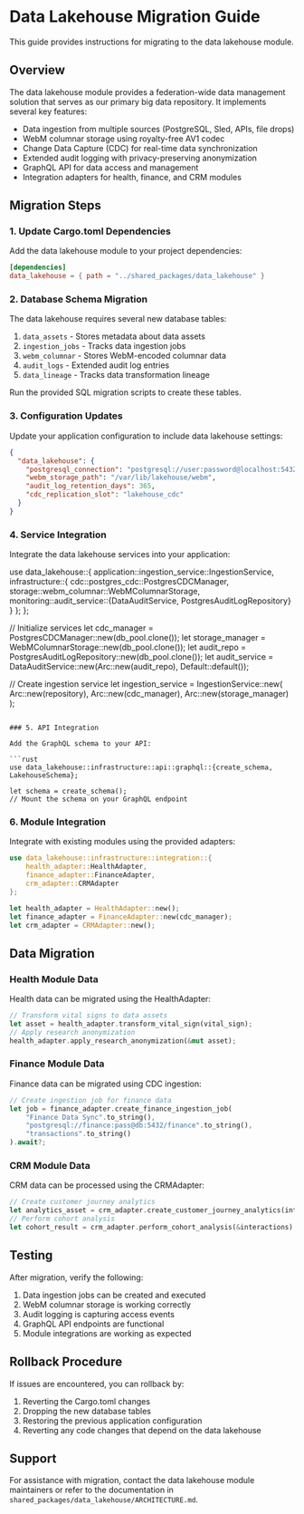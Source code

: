 # Data Lakehouse Migration Guide

This guide provides instructions for migrating to the data lakehouse module.

## Overview

The data lakehouse module provides a federation-wide data management solution that serves as our primary big data repository. It implements several key features:

- Data ingestion from multiple sources (PostgreSQL, Sled, APIs, file drops)
- WebM columnar storage using royalty-free AV1 codec
- Change Data Capture (CDC) for real-time data synchronization
- Extended audit logging with privacy-preserving anonymization
- GraphQL API for data access and management
- Integration adapters for health, finance, and CRM modules

## Migration Steps

### 1. Update Cargo.toml Dependencies

Add the data lakehouse module to your project dependencies:

```toml
[dependencies]
data_lakehouse = { path = "../shared_packages/data_lakehouse" }
```

### 2. Database Schema Migration

The data lakehouse requires several new database tables:

1. `data_assets` - Stores metadata about data assets
2. `ingestion_jobs` - Tracks data ingestion jobs
3. `webm_columnar` - Stores WebM-encoded columnar data
4. `audit_logs` - Extended audit log entries
5. `data_lineage` - Tracks data transformation lineage

Run the provided SQL migration scripts to create these tables.

### 3. Configuration Updates

Update your application configuration to include data lakehouse settings:

```json
{
  "data_lakehouse": {
    "postgresql_connection": "postgresql://user:password@localhost:5432/lakehouse",
    "webm_storage_path": "/var/lib/lakehouse/webm",
    "audit_log_retention_days": 365,
    "cdc_replication_slot": "lakehouse_cdc"
  }
}
```

### 4. Service Integration

Integrate the data lakehouse services into your application:

use data_lakehouse::{
    application::ingestion_service::IngestionService,
    infrastructure::{
        cdc::postgres_cdc::PostgresCDCManager,
        storage::webm_columnar::WebMColumnarStorage,
        monitoring::audit_service::{DataAuditService, PostgresAuditLogRepository}
    }
};
};

// Initialize services
let cdc_manager = PostgresCDCManager::new(db_pool.clone());
let storage_manager = WebMColumnarStorage::new(db_pool.clone());
let audit_repo = PostgresAuditLogRepository::new(db_pool.clone());
let audit_service = DataAuditService::new(Arc::new(audit_repo), Default::default());

// Create ingestion service
let ingestion_service = IngestionService::new(
    Arc::new(repository),
    Arc::new(cdc_manager),
    Arc::new(storage_manager)
);
```

### 5. API Integration

Add the GraphQL schema to your API:

```rust
use data_lakehouse::infrastructure::api::graphql::{create_schema, LakehouseSchema};

let schema = create_schema();
// Mount the schema on your GraphQL endpoint
```

### 6. Module Integration

Integrate with existing modules using the provided adapters:

```rust
use data_lakehouse::infrastructure::integration::{
    health_adapter::HealthAdapter,
    finance_adapter::FinanceAdapter,
    crm_adapter::CRMAdapter
};

let health_adapter = HealthAdapter::new();
let finance_adapter = FinanceAdapter::new(cdc_manager);
let crm_adapter = CRMAdapter::new();
```

## Data Migration

### Health Module Data

Health data can be migrated using the HealthAdapter:

```rust
// Transform vital signs to data assets
let asset = health_adapter.transform_vital_sign(vital_sign);
// Apply research anonymization
health_adapter.apply_research_anonymization(&mut asset);
```

### Finance Module Data

Finance data can be migrated using CDC ingestion:

```rust
// Create ingestion job for finance data
let job = finance_adapter.create_finance_ingestion_job(
    "Finance Data Sync".to_string(),
    "postgresql://finance:pass@db:5432/finance".to_string(),
    "transactions".to_string()
).await?;
```

### CRM Module Data

CRM data can be processed using the CRMAdapter:

```rust
// Create customer journey analytics
let analytics_asset = crm_adapter.create_customer_journey_analytics(interactions);
// Perform cohort analysis
let cohort_result = crm_adapter.perform_cohort_analysis(&interactions);
```

## Testing

After migration, verify the following:

1. Data ingestion jobs can be created and executed
2. WebM columnar storage is working correctly
3. Audit logging is capturing access events
4. GraphQL API endpoints are functional
5. Module integrations are working as expected

## Rollback Procedure

If issues are encountered, you can rollback by:

1. Reverting the Cargo.toml changes
2. Dropping the new database tables
3. Restoring the previous application configuration
4. Reverting any code changes that depend on the data lakehouse

## Support

For assistance with migration, contact the data lakehouse module maintainers or refer to the documentation in `shared_packages/data_lakehouse/ARCHITECTURE.md`.